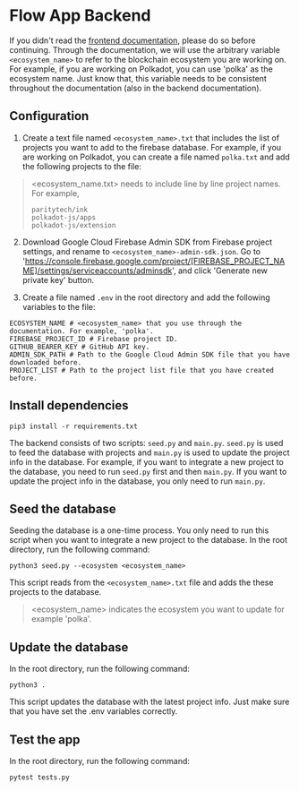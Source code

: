 # Flow App Backend

If you didn't read the [frontend documentation](https://github.com/justmert/eco-flow-frontend/blob/master/README.md), please do so before continuing. Through the documentation, we will use the arbitrary variable `<ecosystem_name>` to refer to the blockchain ecosystem you are working on. For example, if you are working on Polkadot, you can use 'polka' as the ecosystem name. Just know that, this variable needs to be consistent throughout the documentation (also in the backend documentation).

## Configuration

1. Create a text file named `<ecosystem_name>.txt` that includes the list of projects you want to add to the firebase database. For example, if you are working on Polkadot, you can create a file named `polka.txt` and add the following projects to the file:

> <ecosystem_name.txt> needs to include line by line project names. For example,
>
> ```
> paritytech/ink
> polkadot-js/apps
> polkadot-js/extension
> ```

2. Download Google Cloud Firebase Admin SDK from Firebase project settings, and rename to `<ecosystem_name>-admin-sdk.json`. Go to '<https://console.firebase.google.com/project/[FIREBASE_PROJECT_NAME]/settings/serviceaccounts/adminsdk>', and click 'Generate new private key' button.

3. Create a file named `.env` in the root directory and add the following variables to the file:

```
ECOSYSTEM_NAME # <ecosystem_name> that you use through the documentation. For example, 'polka'.
FIREBASE_PROJECT_ID # Firebase project ID.
GITHUB_BEARER_KEY # GitHub API key.
ADMIN_SDK_PATH # Path to the Google Cloud Admin SDK file that you have downloaded before.
PROJECT_LIST # Path to the project list file that you have created before.
```

## Install dependencies

```
pip3 install -r requirements.txt
```

The backend consists of two scripts: `seed.py` and `main.py`. `seed.py` is used to feed the database with projects and `main.py` is used to update the project info in the database. For example, if you want to integrate a new project to the database, you need to run `seed.py` first and then `main.py`. If you want to update the project info in the database, you only need to run `main.py`.

## Seed the database

Seeding the database is a one-time process. You only need to run this script when you want to integrate a new project to the database. In the root directory, run the following command:

```
python3 seed.py --ecosystem <ecosystem_name>
```

This script reads from the `<ecosystem_name>.txt` file and adds the these projects to the database.

> <ecosystem_name> indicates the ecosystem you want to update for example 'polka'.

## Update the database

In the root directory, run the following command:

```
python3 .
```

This script updates the database with the latest project info. Just make sure that you have set the .env variables correctly.

## Test the app

In the root directory, run the following command:

```
pytest tests.py
```
